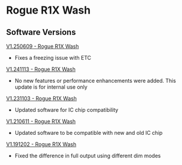 # Rogue R1X Wash

## Software Versions

[V1.250609 - Rogue R1X Wash](https://github.com/Chauvet-Pro/ROGUER1XWASH/blob/b1d25a2fe4b15ec891bbd4d0d3c310eaa5fc0448/firmware/V1.250609.zip)
- Fixes a freezing issue with ETC

[V1.241113 - Rogue R1X Wash](https://github.com/Chauvet-Pro/ROGUER1XWASH/blob/9df27792c52d4b82ab65c8dbafafb4c02c853407/firmware/V1.241113.zip)
- No new features or performance enhancements were added. This update is for internal use only

[V1.231103 - Rogue R1X Wash](https://github.com/Chauvet-Pro/ROGUER1XWASH/blob/24f2c591d27f2342aae53604d2e7c7e9abd7f50b/firmware/V1.231103.zip)
- Updated software for IC chip compatibility

[V1.210611 - Rogue R1X Wash](https://github.com/Chauvet-Pro/ROGUER1XWASH/blob/24f2c591d27f2342aae53604d2e7c7e9abd7f50b/firmware/V1.210611.zip)
- Updated software to be compatible with new and old IC chip

[V1.191202 - Rogue R1X Wash](https://github.com/Chauvet-Pro/ROGUER1XWASH/blob/24f2c591d27f2342aae53604d2e7c7e9abd7f50b/firmware/V1.191202.zip)
- Fixed the difference in full output using different dim modes

